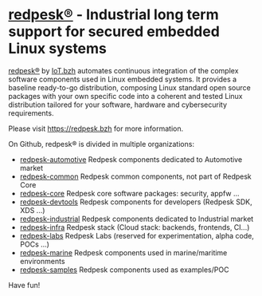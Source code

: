 # [redpesk®](https://redpesk.bzh) - Industrial long term support for secured embedded Linux systems

[redpesk®](https://redpesk.bzh) by [IoT.bzh](https://iot.bzh) automates continuous integration of the complex software components used in Linux embedded systems. It provides a baseline ready-to-go distribution, composing Linux standard open source packages with your own specific code into a coherent and tested Linux distribution tailored for your software, hardware and cybersecurity requirements.

Please visit <https://redpesk.bzh> for more information.

On Github, redpesk® is divided in multiple organizations:

* [redpesk-automotive](https://github.com/redpesk-automotive) Redpesk components dedicated to Automotive market
* [redpesk-common](https://github.com/redpesk-common) Redpesk common components, not part of Redpesk Core
* [redpesk-core](https://github.com/redpesk-core) Redpesk core software packages: security, appfw ...
* [redpesk-devtools](https://github.com/redpesk-devtools) Redpesk components for developers (Redpesk SDK, XDS ...)
* [redpesk-industrial](https://github.com/redpesk-industrial) Redpesk components dedicated to Industrial market
* [redpesk-infra](https://github.com/redpesk-infra) Redpesk stack (Cloud stack: backends, frontends, CI...)
* [redpesk-labs](https://github.com/redpesk-labs) Redpesk Labs (reserved for experimentation, alpha code, POCs ...)
* [redpesk-marine](https://github.com/redpesk-marine) Redpesk components used in marine/maritime environments
* [redpesk-samples](https://github.com/redpesk-samples) Redpesk components used as examples/POC

Have fun!
